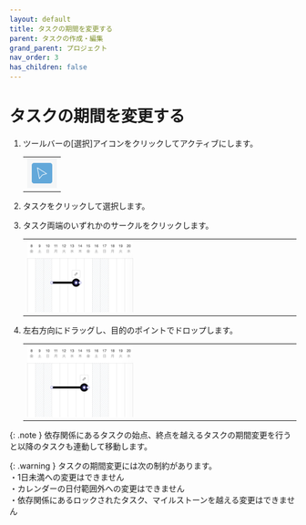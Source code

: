 ```yaml
---
layout: default
title: タスクの期間を変更する
parent: タスクの作成・編集
grand_parent: プロジェクト
nav_order: 3
has_children: false
---
```


# タスクの期間を変更する

1. ツールバーの[選択]アイコンをクリックしてアクティブにします。

   <table><tr><td>
   <img src="../../assets/images/activetool-selection.png" width="52px">
   </td></tr></table>

2. タスクをクリックして選択します。
3. タスク両端のいずれかのサークルをクリックします。

   <table><tr><td>
   <img src="../../assets/images/projects/task/change-period-task/1.png" width="40%">
   </td></tr></table>

4. 左右方向にドラッグし、目的のポイントでドロップします。

   <table><tr><td>
   <img src="../../assets/images/projects/task/change-period-task/2.png" width="40%">
   </td></tr></table>

{: .note }
依存関係にあるタスクの始点、終点を越えるタスクの期間変更を行うと以降のタスクも連動して移動します。    

{: .warning }
タスクの期間変更には次の制約があります。  
・1日未満への変更はできません  
・カレンダーの日付範囲外への変更はできません  
・依存関係にあるロックされたタスク、マイルストーンを越える変更はできません